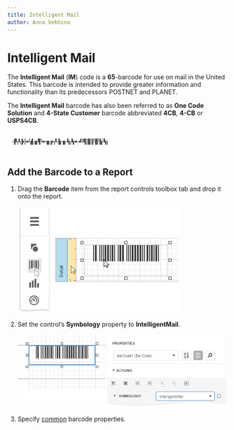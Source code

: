 ```yaml
---
title: Intelligent Mail
author: Anna Vekhina
---
```

# Intelligent Mail

The **Intelligent Mail** (**IM**) code is a **65**-barcode for use on mail in the United States. This barcode is intended to provide greater information and functionality than its predecessors POSTNET and PLANET.

The **Intelligent Mail** barcode has also been referred to as **One Code Solution** and **4-State Customer** barcode abbreviated **4CB**, **4-CB** or **USPS4CB**.

![](../../../../images/eurd-web-bar-code-intelligent-mail.png)

## Add the Barcode to a Report

1. Drag the **Barcode** item from the report controls toolbox tab and drop it onto the report. 

    ![](../../../../images/eurd-web-add-bar-code-to-report.png)

2. Set the control’s **Symbology** property to **IntelligentMail**. 

    ![](../../../../images/intelligent-mail-in-designer.png)

3. Specify [common](add-bar-codes-to-a-report.md) barcode properties.